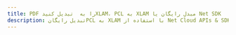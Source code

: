 ---title: PDF را به  تبدیل کنیدXLAM، PCL به XLAM مبدل رایگان یا Net SDKdescription: تبدیل رایگانPCL به XLAM با استفاده از Net Cloud APIs & SDK همچنین اسناد PDF را در Cloud ایجاد، ویرایش و رندر کنید.---